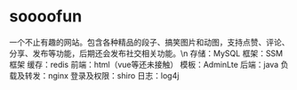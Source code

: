 # soooofun
一个不止有趣的网站。包含各种精品的段子、搞笑图片和动图，支持点赞、评论、分享、发布等功能，后期还会发布社交相关功能。\n
存储：MySQL
框架：SSM框架
缓存：redis 
前端：html（vue等还未接触） 
模板：AdminLte 
后端：java 
负载及转发：nginx 
登录及权限：shiro 
日志：log4j
